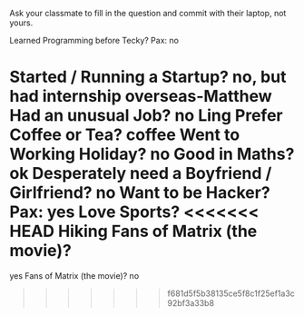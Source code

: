 Ask your classmate to fill in the question and commit with their laptop, not yours.

Learned Programming before Tecky?
Pax: no

Started / Running a Startup?
no, but had internship overseas-Matthew
Had an unusual Job?
no Ling
Prefer Coffee or Tea?
coffee
Went to Working Holiday?
no
Good in Maths?
ok 
Desperately need a Boyfriend / Girlfriend?
no
Want to be Hacker?
Pax: yes
Love Sports?
<<<<<<< HEAD
Hiking
Fans of Matrix (the movie)?
=======
yes
Fans of Matrix (the movie)?
no
>>>>>>> f681d5f5b38135ce5f8c1f25ef1a3c92bf3a33b8
